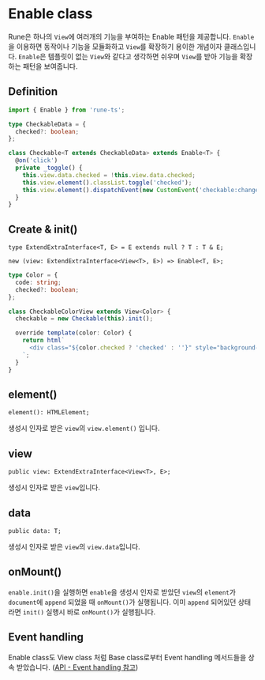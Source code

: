 # Enable class

Rune은 하나의 `View`에 여러개의 기능을 부여하는 Enable 패턴을 제공합니다. `Enable`을 이용하면 동작이나 기능을 모듈화하고 `View`를 확장하기 용이한 개념이자 클래스입니다. `Enable`은 템플릿이 없는 `View`와 같다고 생각하면 쉬우며 `View`를 받아 기능을 확장하는 패턴을 보여줍니다.

## Definition

```typescript
import { Enable } from 'rune-ts';

type CheckableData = {
  checked?: boolean;
};

class Checkable<T extends CheckableData> extends Enable<T> {
  @on('click')
  private _toggle() {
    this.view.data.checked = !this.view.data.checked;
    this.view.element().classList.toggle('checked');
    this.view.element().dispatchEvent(new CustomEvent('checkable:change', { bubbles: true }));
  }
}
```

## Create & init()

```
type ExtendExtraInterface<T, E> = E extends null ? T : T & E;

new (view: ExtendExtraInterface<View<T>, E>) => Enable<T, E>;
```

```typescript
type Color = {
  code: string;
  checked?: boolean;
};

class CheckableColorView extends View<Color> {
  checkable = new Checkable(this).init();

  override template(color: Color) {
    return html`
      <div class="${color.checked ? 'checked' : ''}" style="background-color: ${color.code}"></div>
    `;
  }
}
```

## element()

`element(): HTMLElement;`

생성시 인자로 받은 `view`의 `view.element()` 입니다.

## view

`public view: ExtendExtraInterface<View<T>, E>;`

생성시 인자로 받은 `view`입니다.

## data

`public data: T;`

생성시 인자로 받은 `view`의 `view.data`입니다.

## onMount()

`enable.init()`을 실행하면 `enable`을 생성시 인자로 받았던 `view`의 `element`가 `document`에 `append` 되었을 때 `onMount()`가 실행됩니다. 이미 `append` 되어있던 상태라면 `init()` 실행시 바로 `onMount()`가 실행됩니다.

## Event handling

Enable class도 View class 처럼 Base class로부터 Event handling 메서드들을 상속 받았습니다. ([API - Event handling 참고](/ko/api/event.html))
